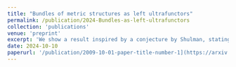 ```yaml
---
title: "Bundles of metric structures as left ultrafunctors"
permalink: /publication/2024-Bundles-as-left-ultrafunctors
collection: 'publications'
venue: 'preprint'
excerpt: 'We show a result inspired by a conjecture by Shulman, stating that Lurie's ultracategories are colax algebras for a pseudomonad on the category of categories'
date: 2024-10-10
paperurl: '/publication/2009-10-01-paper-title-number-1](https://arxiv.org/abs/2406.11076'
---
```


